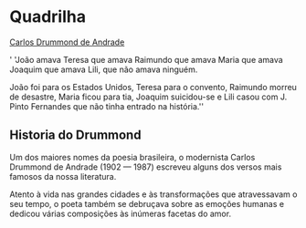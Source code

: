 # **Quadrilha**



<u>Carlos Drummond de Andrade</u>

' 'João amava Teresa que amava Raimundo
que amava Maria que amava Joaquim que amava Lili,
que não amava ninguém.

João foi para os Estados Unidos, Teresa para o convento,
Raimundo morreu de desastre, Maria ficou para tia,
Joaquim suicidou-se e Lili casou com J. Pinto Fernandes
que não tinha entrado na história.''



## Historia do Drummond

Um dos maiores nomes da poesia brasileira, o modernista Carlos Drummond de Andrade (1902 — 1987) escreveu alguns dos versos mais famosos da nossa literatura.

Atento à vida nas grandes cidades e às transformações que atravessavam o seu tempo, o poeta também se debruçava sobre as emoções humanas e dedicou várias composições às inúmeras facetas do amor.